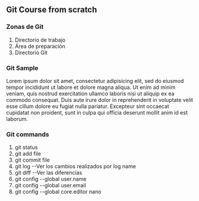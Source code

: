 ## Git Course from scratch

### Zonas de Git
1. Directorio de trabajo
2. Área de preparación
3. Directorio Git

### Git Sample
Lorem ipsum dolor sit amet, consectetur adipisicing elit, sed do eiusmod tempor incididunt ut labore et dolore magna aliqua. Ut enim ad minim veniam, quis nostrud exercitation ullamco laboris nisi ut aliquip ex ea commodo consequat. Duis aute irure dolor in reprehenderit in voluptate velit esse cillum dolore eu fugiat nulla pariatur. Excepteur sint occaecat cupidatat non proident, sunt in culpa qui officia deserunt mollit anim id est laborum.

### Git commands
1. git status
2. git add file
3. git commit file
4. git log --Ver los cambios realizados por log name
5. git diff --Ver las diferencias
6. git config --global user.name
7. git config --global user.email
8. git config --global core.editor nano
